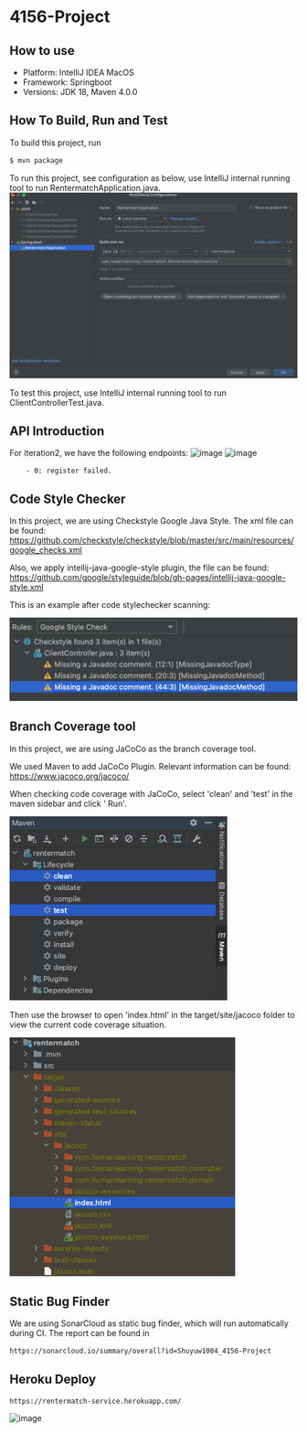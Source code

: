 # 4156-Project

## How to use

* Platform: IntelliJ IDEA MacOS
* Framework: Springboot
* Versions: JDK 18, Maven 4.0.0

## How To Build, Run and Test

To build this project, run

```bash
$ mvn package
```

To run this project, see configuration as below, use IntelliJ internal running tool to run
RentermatchApplication.java.
![img.png](img.png)

To test this project, use IntelliJ internal running tool to run ClientControllerTest.java.

## API Introduction

For iteration2, we have the following endpoints:
<img width="874" alt="image" src="https://user-images.githubusercontent.com/90531103/205741169-55cf42df-b5c0-41d4-8a1a-b5f16204cec5.png">
<img width="866" alt="image" src="https://user-images.githubusercontent.com/90531103/205741207-80a5333e-5118-4671-aeaf-df2ffc30c319.png">


        - 0: register failed.

## Code Style Checker

In this project, we are using Checkstyle Google Java Style. The xml file can be found:
https://github.com/checkstyle/checkstyle/blob/master/src/main/resources/google_checks.xml

Also, we apply intellij-java-google-style plugin, the file can be found:
https://github.com/google/styleguide/blob/gh-pages/intellij-java-google-style.xml

This is an example after code stylechecker scanning:

![img_3.png](img_3.png)

## Branch Coverage tool

In this project, we are using JaCoCo as the branch coverage tool.

We used Maven to add JaCoCo Plugin. Relevant information can be found:
https://www.jacoco.org/jacoco/

When checking code coverage with JaCoCo, select 'clean' and 'test' in the maven sidebar and click '
Run'.

![img_4.jpg](img_4.jpg)

Then use the browser to open 'index.html' in the target/site/jacoco folder to view the current code
coverage situation.

![img_5.ipg](img_5.jpg)

## Static Bug Finder

We are using SonarCloud as static bug finder, which will run automatically during CI. The report can
be found in

```
https://sonarcloud.io/summary/overall?id=Shuyuw1004_4156-Project
```

## Heroku Deploy

```
https://rentermatch-service.herokuapp.com/ 
```

<img width="433" alt="image" src="https://user-images.githubusercontent.com/90531103/204440748-ae8ec197-0233-4062-9cf6-ec9d82b2c254.png">

